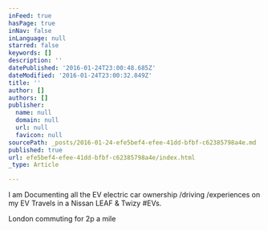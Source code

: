 ```yaml
---
inFeed: true
hasPage: true
inNav: false
inLanguage: null
starred: false
keywords: []
description: ''
datePublished: '2016-01-24T23:00:48.685Z'
dateModified: '2016-01-24T23:00:32.849Z'
title: ''
author: []
authors: []
publisher:
  name: null
  domain: null
  url: null
  favicon: null
sourcePath: _posts/2016-01-24-efe5bef4-efee-41dd-bfbf-c62385798a4e.md
published: true
url: efe5bef4-efee-41dd-bfbf-c62385798a4e/index.html
_type: Article

---
```

I am Documenting all the EV electric car ownership /driving /experiences on my EV Travels in a Nissan LEAF & Twizy \#EVs.

London commuting for 2p a mile